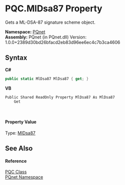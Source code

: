 # PQC.MlDsa87 Property 
 

Gets a ML-DSA-87 signature scheme object.

**Namespace:**&nbsp;<a href="fc4f881f-e121-9cf0-ed49-65bf6b5a005d">PQnet</a><br />**Assembly:**&nbsp;PQnet (in PQnet.dll) Version: 1.0.0+2389d30bd26bfacd2eb83d96ee6ec4c7b3ca4606

## Syntax

**C#**<br />
``` C#
public static MlDsa87 MlDsa87 { get; }
```

**VB**<br />
``` VB
Public Shared ReadOnly Property MlDsa87 As MlDsa87
	Get
```

<br />

#### Property Value
Type: <a href="0bc1fa73-65a8-a213-0f32-e15c1e4d3c62">MlDsa87</a>

## See Also


#### Reference
<a href="80837ae2-f212-0d05-93e2-94dabbb73c7f">PQC Class</a><br /><a href="fc4f881f-e121-9cf0-ed49-65bf6b5a005d">PQnet Namespace</a><br />